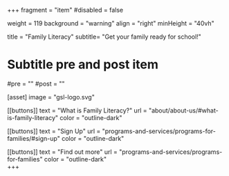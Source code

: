 +++
fragment = "item"
#disabled = false

weight = 119
background = "warning"
align = "right"
minHeight = "40vh"

title = "Family Literacy"
subtitle= "Get your family ready for school!"

# Subtitle pre and post item
#pre = ""
#post = ""

[asset]
  image = "gsl-logo.svg"
  
[[buttons]]
  text = "What is Family Literacy?"
  url = "about/about-us/#what-is-family-literacy"
  color = "outline-dark"
  
[[buttons]]
  text = "Sign Up"
  url = "programs-and-services/programs-for-families/#sign-up"
  color = "outline-dark"

[[buttons]]
  text = "Find out more"
  url = "programs-and-services/programs-for-families"
  color = "outline-dark"  
+++